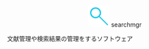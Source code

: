 <center>
  <img src="src-tauri/icons/icon.png" alt="searchmgr icon" width="50"> </img><span style="font-size: 50; font-style: bold">s</span><span style="font-size: 20; font-style: bold">earch</span><span style="font-size: 50; font-style: bold">mgr</span>
</center>

文献管理や検索結果の管理をするソフトウェア
